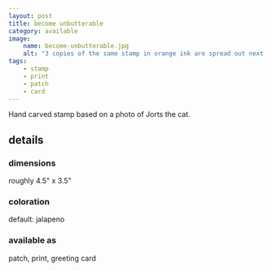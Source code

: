 ```yaml
---
layout: post
title: become unbutterable
category: available
image: 
    name: become-unbutterable.jpg
    alt: "3 copies of the same stamp in orange ink are spread out next to the hand carved rubber stamp they were made from. They show a cat lying on his back with paws curled, holding a butter knife in his mouth. Text around the cat reads, in all caps, 'become unbutterable.'"
tags:
    - stamp
    - print
    - patch
    - card
---
```


Hand carved stamp based on a photo of Jorts the cat.

## details

### dimensions

roughly 4.5" x 3.5"

### coloration

default: jalapeno

### available as

patch, print, greeting card
